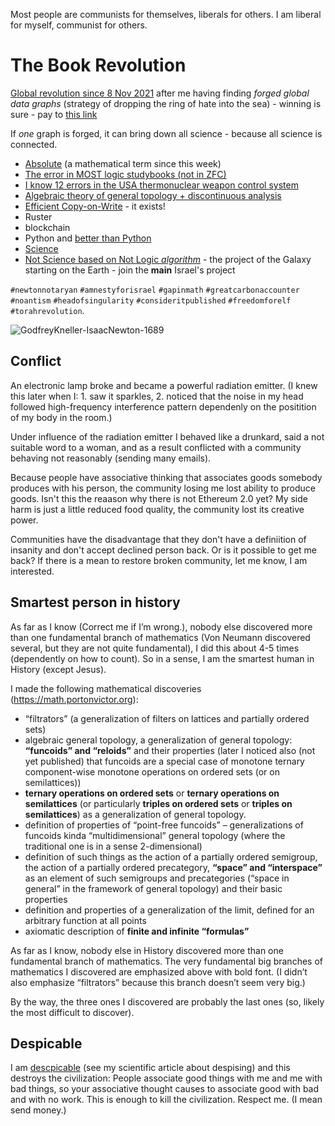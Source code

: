 Most people are communists for themselves, liberals for others. I am liberal for myself, communist for others.

# The Book Revolution

[Global revolution since 8 Nov 2021](https://science.vporton.name/2021/11/10/a-single-math-studybook-not-published-global-revolution-started-8-nov-2021/) after me having finding _forged global data graphs_ (strategy of dropping the ring of hate into the sea) - winning is sure - pay to [this link](https://my.israelgives.org/en/join/GlobalRevolution)

If _one_ graph is forged, it can bring down all science - because all science is connected.

* [Absolute](https://science.vporton.name/2021/11/06/absolute-logic-logic-without-axioms/) (a mathematical term since this week)
* [The error in MOST logic studybooks (not in ZFC)](https://science.vporton.name/2021/11/09/what-is-the-worlds-biggest-technical-security-issue/)
* [I know 12 errors in the USA thermonuclear weapon control system](https://science.vporton.name/2021/11/11/i-know-12-errors-in-the-usa-thermonuclear-weapon-control-system/)
* [Algebraic theory of general topology + discontinuous analysis](https://science.vporton.name/pdf/web/viewer.html?file=/wp-content/uploads/sites/4/2021/11/volume-1-1.pdf)
* [Efficient Copy-on-Write](https://porton-victor.medium.com/efficient-copy-on-write-intro-d77a5ec3a8eb) - it exists!
* Ruster
* blockchain
* Python and [better than Python](https://good-tech-school.thinkific.com/courses/dforpython)
* [Science](https://science.vporton.name)
* [Not Science based on Not Logic _algorithm_](https://science.vporton.name/2021/11/10/a-single-math-studybook-not-published-global-revolution-started-8-nov-2021/) - the project of the Galaxy starting on the Earth - join the **main** Israel's project

`#newtonnotaryan` `#amnestyforisrael` `#gapinmath` `#greatcarbonaccounter` `#noantism` `#headofsingularity` `#consideritpublished` `#freedomforelf` `#torahrevolution`.

![GodfreyKneller-IsaacNewton-1689](https://user-images.githubusercontent.com/2900574/141319631-29d516e9-4c21-48b5-8cde-9ccd431223b2.jpg)

## Conflict

An electronic lamp broke and became a powerful radiation emitter. (I knew this later when I: 1. saw it sparkles, 2. noticed that the noise in my head followed high-frequency interference pattern dependenly on the positition of my body in the room.)

Under influence of the radiation emitter I behaved like a drunkard, said a not suitable word to a woman, and as a result conflicted with a community behaving not reasonably (sending many emails).

Because people have associative thinking that associates goods somebody produces with his person, the community losing me lost ability to produce goods. Isn't this the reaason why there is not Ethereum 2.0 yet? My side harm is just a little reduced food quality, the community lost its creative power.

Communities have the disadvantage that they don't have a definiition of insanity and don't accept declined person back. Or is it possible to get me back? If there is a mean to restore broken community, let me know, I am interested.

## Smartest person in history

As far as I know (Correct me if I’m wrong.), nobody else discovered more than one fundamental branch of mathematics (Von Neumann discovered several, but they are not quite fundamental), I did this about 4-5 times (dependently on how to count). So in a sense, I am the smartest human in History (except Jesus).

I made the following mathematical discoveries (https://math.portonvictor.org):

- “filtrators” (a generalization of filters on lattices and partially ordered sets)
- algebraic general topology, a generalization of general topology: **“funcoids” and “reloids”** and their properties (later I noticed also (not yet published) that funcoids are a special case of monotone ternary component-wise monotone operations on ordered sets (or on semilattices))
- **ternary operations on ordered sets** or **ternary operations on semilattices** (or particularly **triples on ordered sets** or **triples on semilattices**) as a generalization of general topology.
- definition of properties of “point-free funcoids” – generalizations of funcoids kinda “multidimensional” general topology (where the traditional one is in a sense 2-dimensional)
- definition of such things as the action of a partially ordered semigroup, the action of a partially ordered precategory, **“space” and “interspace”** as an element of such semigroups and precategories (“space in general” in the framework of general topology) and their basic properties
- definition and properties of a generalization of the limit, defined for an arbitrary function at all points
- axiomatic description of **finite and infinite “formulas”**

As far as I know, nobody else in History discovered more than one fundamental branch of mathematics. The very fundamental big branches of mathematics I discovered are emphasized above with bold font. (I didn’t also emphasize “filtrators” because this branch doesn’t seem very big.)

By the way, the three ones I discovered are probably the last ones (so, likely the most difficult to discover).

## Despicable

I am [descpicable](https://science.vporton.name/2022/02/06/despising-the-scientific-theory-of/) (see my scientific article about despising) and this destroys the civilization: People associate good things with me and me with bad things, so your associative thought causes to associate good with bad and with no work. This is enough to kill the civilization. Respect me. (I mean send money.)
